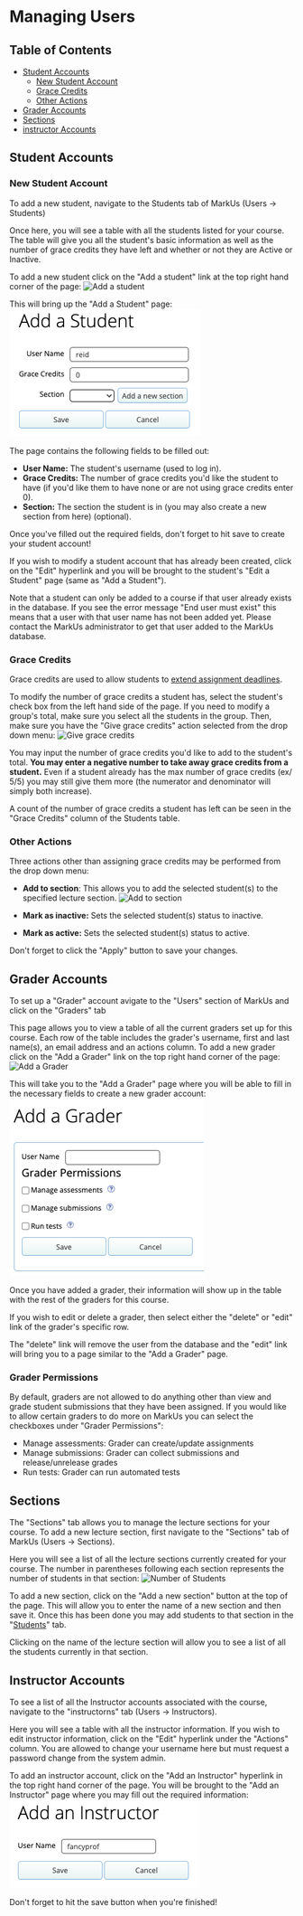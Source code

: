 # Managing Users

## Table of Contents

- [Student Accounts](#student-accounts)
    - [New Student Account](#new-student-account)
    - [Grace Credits](#grace-credits)
    - [Other Actions](#other-actions)
- [Grader Accounts](#grader-accounts)
- [Sections](#sections)
- [instructor Accounts](#instructor-accounts)

## Student Accounts

### New Student Account

To add a new student, navigate to the Students tab of MarkUs (Users -> Students)

Once here, you will see a table with all the students listed for your course. The table will give you all the student's basic information as well as the number of grace credits they have left and whether or not they are Active or Inactive.

To add a new student click on the "Add a student" link at the top right hand corner of the page:
![Add a student](images/users-add-student-link.png)

This will bring up the "Add a Student" page:
![Add a student page](images/users-add-student-form.png)

The page contains the following fields to be filled out:

- **User Name:** The student's username (used to log in).
- **Grace Credits:** The number of grace credits you'd like the student to have (if you'd like them to have none or are not using grace credits enter 0).
- **Section:** The section the student is in (you may also create a new section from here) (optional).

Once you've filled out the required fields, don't forget to hit save to create your student account!

If you wish to modify a student account that has already been created, click on the "Edit" hyperlink and you will be brought to the student's "Edit a Student" page (same as "Add a Student").

Note that a student can only be added to a course if that user already exists in the database. If you see the error message "End user must exist" this means that a user with that user name has not been added yet. Please contact the MarkUs administrator to get that user added to the MarkUs database.

### Grace Credits

Grace credits are used to allow students to [extend assignment deadlines](Instructor-Guide--Assignments--Late-Submission-Policies.md#automatically-deduct-grace-credits).

To modify the number of grace credits a student has, select the student's check box from the left hand side of the page. If you need to modify a group's total, make sure you select all the students in the group. Then, make sure you have the "Give grace credits" action selected from the drop down menu:
![Give grace credits](images/users-add-grace-tokens.png)

You may input the number of grace credits you'd like to add to the student's total. **You may enter a negative number to take away grace credits from a student.** Even if a student already has the max number of grace credits (ex/ 5/5) you may still give them more (the numerator and denominator will simply both increase).

A count of the number of grace credits a student has left can be seen in the "Grace Credits" column of the Students table.

### Other Actions

Three actions other than assigning grace credits may be performed from the drop down menu:

- **Add to section**: This allows you to add the selected student(s) to the specified lecture section.
![Add to section](images/users-add-to-section.png)

- **Mark as inactive:** Sets the selected student(s) status to inactive.
- **Mark as active:** Sets the selected student(s) status to active.

Don't forget to click the "Apply" button to save your changes.

## Grader Accounts

To set up a "Grader" account avigate to the "Users" section of MarkUs and click on the "Graders" tab

This page allows you to view a table of all the current graders set up for this course. Each row of the table includes the grader's username, first and last name(s), an email address and an actions column. To add a new grader click on the "Add a Grader" link on the top right hand corner of the page:
![Add a Grader](images/users-add-grader-tab.png)

This will take you to the "Add a Grader" page where you will be able to fill in the necessary fields to create a new grader account:
![Add a Grader John Smith](images/users-add-grader-form.png)

Once you have added a grader, their information will show up in the table with the rest of the graders for this course.

If you wish to edit or delete a grader, then select either the "delete" or "edit" link of the grader's specific row.

The "delete" link will remove the user from the database and the "edit" link will bring you to a page similar to the "Add a Grader" page.

### Grader Permissions

By default, graders are not allowed to do anything other than view and grade student submissions that they have been assigned. If you would like to allow certain graders to do more on MarkUs you can select the checkboxes under "Grader Permissions":

- Manage assessments: Grader can create/update assignments
- Manage submissions: Grader can collect submissions and release/unrelease grades
- Run tests: Grader can run automated tests

## Sections

The "Sections" tab allows you to manage the lecture sections for your course. To add a new lecture section, first navigate to the "Sections" tab of MarkUs (Users -> Sections).

Here you will see a list of all the lecture sections currently created for your course. The number in parentheses following each section represents the number of students in that section:
![Number of Students](images/users-sections-table.png)

To add a new section, click on the "Add a new section" button at the top of the page. This will allow you to enter the name of a new section and then save it. Once this has been done you may add students to that section in the "[Students](#other-actions)" tab.

Clicking on the name of the lecture section will allow you to see a list of all the students currently in that section.

## Instructor Accounts

To see a list of all the Instructor accounts associated with the course, navigate to the "instructorns" tab (Users -> Instructors).

Here you will see a table with all the instructor information. If you wish to edit instructor information, click on the "Edit" hyperlink under the "Actions" column. You are allowed to change your username here but must request a password change from the system admin.

To add an instructor account, click on the "Add an Instructor" hyperlink in the top right hand corner of the page. You will be brought to the "Add an Instructor" page where you may fill out the required information:
![Add an Instructor](images/users-admin-form.png)

Don't forget to hit the save button when you're finished!
